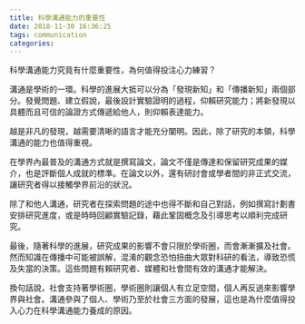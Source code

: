```yaml
---
title: 科學溝通能力的重要性
date: 2018-11-30 16:36:25
tags: communication
categories:
---
```


科學溝通能力究竟有什麼重要性，為何值得投注心力練習？

溝通是學術的一環。科學的進展大抵可以分為「發現新知」和「傳播新知」兩個部分。發覺問題、建立假說，最後設計實驗證明的過程，仰賴研究能力；將新發現以具體而且可信的論證方式傳遞給他人，則仰賴表達能力。

越是非凡的發現，越需要清晰的語言才能充分闡明。因此，除了研究的本領，科學溝通的能力也值得重視。

<!--more-->

在學界內最普及的溝通方式就是撰寫論文，論文不僅是傳達和保留研究成果的媒介，也是評斷個人成就的標準。在論文以外，還有研討會或學者間的非正式交流，讓研究者得以接觸學界前沿的狀況。

除了和他人溝通，研究者在探索問題的途中也得不斷和自己對話，例如撰寫計劃書安排研究進度，或是時時回顧實驗記錄，藉此鞏固概念及引導思考以順利完成研究。

最後，隨著科學的進展，研究成果的影響不會只限於學術圈，而會漸漸擴及社會。然而知識在傳播中可能被誤解，混淆的觀念恐怕扭曲大眾對科研的看法，導致恐慌及失當的決策。這些問題有賴研究者、媒體和社會間有效的溝通才能解決。

換句話說，社會支持著學術圈，學術圈則讓個人有立足空間，個人再反過來影響學界與社會。溝通參與了個人、學術乃至於社會三方面的發展，這也是為什麼值得投入心力在科學溝通能力養成的原因。